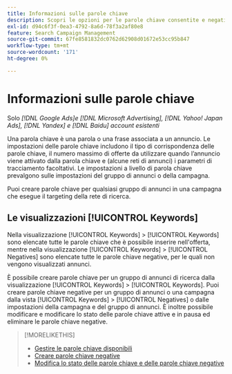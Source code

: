 ```yaml
---
title: Informazioni sulle parole chiave
description: Scopri le opzioni per le parole chiave consentite e negative.
exl-id: d94c6f3f-0ea3-4792-8a6d-78f3a2af80e8
feature: Search Campaign Management
source-git-commit: 67fe8581832dc0762d62908d01672e53cc95b847
workflow-type: tm+mt
source-wordcount: '171'
ht-degree: 0%

---
```


# Informazioni sulle parole chiave

Solo *[!DNL Google Ads]e [!DNL Microsoft Advertising], [!DNL Yahoo! Japan Ads], [!DNL Yandex] e [!DNL Baidu] account esistenti*

Una parola chiave è una parola o una frase associata a un annuncio. Le impostazioni delle parole chiave includono il tipo di corrispondenza delle parole chiave, il numero massimo di offerte da utilizzare quando l’annuncio viene attivato dalla parola chiave e (alcune reti di annunci) i parametri di tracciamento facoltativi. Le impostazioni a livello di parola chiave prevalgono sulle impostazioni del gruppo di annunci o della campagna.

Puoi creare parole chiave per qualsiasi gruppo di annunci in una campagna che esegue il targeting della rete di ricerca.

## Le visualizzazioni [!UICONTROL Keywords]

Nella visualizzazione [!UICONTROL Keywords] > [!UICONTROL Keywords] sono elencate tutte le parole chiave che è possibile inserire nell&#39;offerta, mentre nella visualizzazione [!UICONTROL Keywords] > [!UICONTROL Negatives] sono elencate tutte le parole chiave negative, per le quali non vengono visualizzati annunci.

È possibile creare parole chiave per un gruppo di annunci di ricerca dalla visualizzazione [!UICONTROL Keywords] > [!UICONTROL Keywords]. Puoi creare
parole chiave negative per un gruppo di annunci o una campagna dalla vista [!UICONTROL Keywords] > [!UICONTROL Negatives] o dalle impostazioni della campagna e del gruppo di annunci. È inoltre possibile modificare e modificare lo stato delle parole chiave attive e in pausa ed eliminare le parole chiave negative.

>[!MORELIKETHIS]
>
>* [Gestire le parole chiave disponibili](/help/search-social-commerce/campaign-management/campaigns/keyword-manage.md)
>* [Creare parole chiave negative](/help/search-social-commerce/campaign-management/campaigns/keyword-negative-create.md)
>* [Modifica lo stato delle parole chiave e delle parole chiave negative](keyword-status-edit.md)
